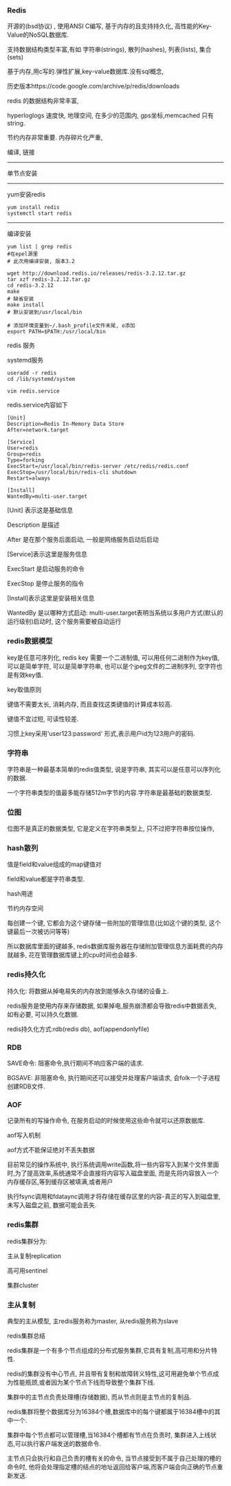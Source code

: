 ### Redis

开源的(bsd协议) , 使用ANSI C编写, 基于内存的且支持持久化, 高性能的Key-Value的NoSQL数据库. 

支持数据结构类型丰富,有如 字符串(strings), 散列(hashes), 列表(lists), 集合(sets)

基于内存,用c写的.弹性扩展,key-value数据库.没有sql概念, 

历史版本https://code.google.com/archive/p/redis/downloads

redis 的数据结构非常丰富, 

hyperloglogs 速度快, 地理空间, 在多少的范围内, gps坐标,memcached 只有string.

节约内存非常重要. 内存碎片化严重, 

编译, 链接

---

单节点安装

----

yum安装redis

```
yum install redis
systemctl start redis
```

---

编译安装

```
yum list | grep redis 
#在epel源里
# 此次用编译安装, 版本3.2

wget http://download.redis.io/releases/redis-3.2.12.tar.gz
tar xzf redis-3.2.12.tar.gz
cd redis-3.2.12
make
# 缺省安装
make install
# 默认安装到/usr/local/bin

# 添加环境变量到~/.bash_profile文件末尾, o添加
export PATH=$PATH:/usr/local/bin
```

redis 服务

systemd服务

```sehll
useradd -r redis
cd /lib/systemd/system

vim redis.service

```

redis.service内容如下

```shell
[Unit]
Description=Redis In-Memory Data Store
After=network.target

[Service]
User=redis
Group=redis
Type=forking
ExecStart=/usr/local/bin/redis-server /etc/redis/redis.conf
ExecStop=/usr/local/bin/redis-cli shutdown
Restart=always

[Install]
WantedBy=multi-user.target
```

[Unit] 表示这是基础信息

Description 是描述

After 是在那个服务后面启动, 一般是网络服务启动后启动

[Service]表示这里是服务信息

ExecStart 是启动服务的命令

ExecStop 是停止服务的指令

[Install]表示这里是安装相关信息

WantedBy 是以哪种方式启动: multi-user.target表明当系统以多用户方式(默认的运行级别)启动时, 这个服务需要被自动运行

### redis数据模型

key是任意可序列化, redis key 需要一个二进制值, 可以用任何二进制作为key值, 可以是简单字符, 可以是简单字符串, 也可以是个jpeg文件的二进制序列, 空字符也是有效key值.

key取值原则

键值不需要太长, 消耗内存, 而且查找这类键值的计算成本较高.

键值不宜过短, 可读性较差.

习惯上key采用'user123:password' 形式,表示用户id为123用户的密码.

### 字符串

字符串是一种最基本简单的redis值类型, 说是字符串, 其实可以是任意可以序列化的数据.

一个字符串类型的值最多能存储512m字节的内容.字符串是最基础的数据类型.

### 位图

位图不是真正的数据类型, 它是定义在字符串类型上, 只不过把字符串按位操作, 

### hash散列

值是field和value组成的map键值对

field和value都是字符串类型.

hash用途

节约内存空间

每创建一个键, 它都会为这个键存储一些附加的管理信息(比如这个键的类型, 这个键最后一次被访问等等)

所以数据库里面的键越多, redis数据库服务器在存储附加管理信息方面耗费的内存就越多, 花在管理数据库键上的cpu时间也会越多.



### redis持久化

持久化: 将数据从掉电易失的内存放到能够永久存储的设备上.

redis服务是使用内存来存储数据, 如果掉电,服务崩溃都会导致redis中数据丢失, 如有必要, 可以持久化数据.

redis持久化方式:rdb(redis db), aof(appendonlyfile)

### RDB

SAVE命令: 阻塞命令,执行期间不响应客户端的请求.

BGSAVE: 非阻塞命令, 执行期间还可以接受并处理客户端请求, 会folk一个子进程创建RDB文件.

### AOF

记录所有的写操作命令, 在服务启动的时候使用这些命令就可以还原数据库.

aof写入机制

aof方式不能保证绝对不丢失数据

目前常见的操作系统中, 执行系统调用write函数,将一些内容写入到某个文件里面时,为了提高效率,系统通常不会直接将内容写入磁盘里面, 而是先将内容放入一个内存缓存区,等到缓存区被填满,或者用户

执行fsync调用和fdataync调用才将存储在缓存区里的内容-真正的写入到磁盘里,  未写入磁盘之前, 数据可能会丢失.

### redis集群

redis集群分为:

主从复制replication

高可用sentinel

集群cluster

### 主从复制

典型的主从模型, 主redis服务称为master, 从redis服务称为slave

redis集群总结

redis集群是一个有多个节点组成的分布式服务集群,它具有复制,高可用和分片特性.

redis的集群没有中心节点, 并且带有复制和故障转义特性,这可用避免单个节点成为性能瓶颈,或者因为某个节点下线而导致整个集群下线.

集群中的主节点负责处理槽(存储数据), 而从节点则是主节点的复制品.

redis集群将整个数据库分为16384个槽,数据库中的每个键都属于16384槽中的其中一个.

集群中每个节点都可以管理槽,当16384个槽都有节点在负责时, 集群进入上线状态,可以执行客户端发送的数据命令.

主节点只会执行和自己负责的槽有关的命令, 当节点接受到不属于自己处理的槽的命令时, 他将会处理指定槽的结点的地址返回给客户端,而客户端会向正确的节点重新发送.